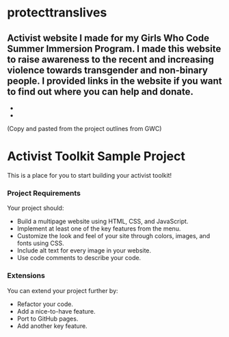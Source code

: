 # protecttranslives
Activist website I made for my Girls Who Code Summer Immersion Program. I made this website to raise awareness to the recent and increasing violence towards transgender and non-binary people. I provided links in the website if you want to find out where you can help and donate.
-
-
-
(Copy and pasted from the project outlines from GWC)
# Activist Toolkit Sample Project

This is a place for you to start building your activist toolkit!


### Project Requirements
Your project should:
- Build a multipage website using HTML, CSS, and JavaScript.
- Implement at least one of the key features from the menu. 
- Customize the look and feel of your site through colors, images, and fonts using CSS.
- Include alt text for every image in your website.
- Use code comments to describe your code.


### Extensions
You can extend your project further by:
- Refactor your code.
- Add a nice-to-have feature.
- Port to GitHub pages.
- Add another key feature.
